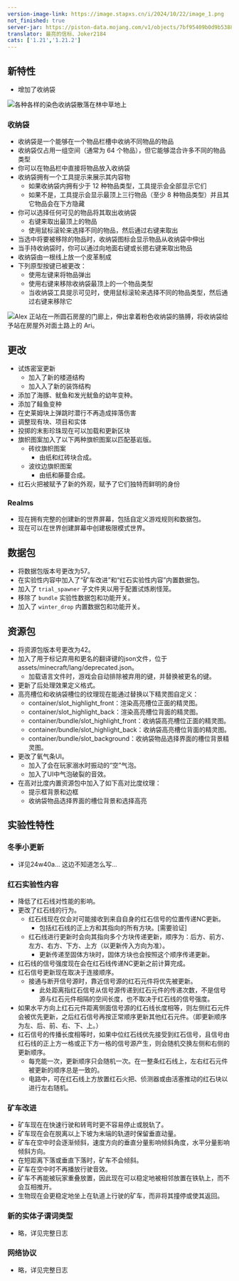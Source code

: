 ```yaml
---
version-image-link: https://image.stapxs.cn/i/2024/10/22/image_1.png
not_finished: true
server-jar: https://piston-data.mojang.com/v1/objects/7bf95409b0d9b5388bfea3704ec92012d273c14c/server.jar
translator: 最亮的信标、Joker2184
cats: ['1.21','1.21.2']
---
```

## 新特性
* 增加了收纳袋

![](https://image.stapxs.cn/i/2024/10/23/image.png "各种各样的染色收纳袋散落在林中草地上")

### 收纳袋
* 收纳袋是一个能够在一个物品栏槽中收纳不同物品的物品
* 收纳袋仅占用一组空间（通常为 64 个物品），但它能够混合许多不同的物品类型
* 你可以在物品栏中直接将物品放入收纳袋
* 收纳袋拥有一个工具提示来展示其内容物
    * 如果收纳袋内拥有少于 12 种物品类型，工具提示会全部显示它们
    * 如果不是，工具提示会显示最顶上三行物品（至少 8 种物品类型）并且其它物品会在下方隐藏
* 你可以选择任何可见的物品将其取出收纳袋
    * 右键来取出最顶上的物品
    * 使用鼠标滚轮来选择不同的物品，然后通过右键来取出
* 当选中将要被移除的物品时，收纳袋图标会显示物品从收纳袋中伸出
* 当手持收纳袋时，你可以通过向地面右键或长摁右键来取出物品
* 收纳袋由一根线上放一个皮革制成
* 下列原型按键已被更改：
    * 使用左键来将物品弹出
    * 使用右键来移除收纳袋最顶上的一个物品类型
    * 当收纳袋工具提示可见时，使用鼠标滚轮来选择不同的物品类型，然后通过右键来移除它

![](https://image.stapxs.cn/i/2024/10/23/image_1.png "Alex 正站在一所圆石房屋的门廊上，伸出拿着粉色收纳袋的胳膊，将收纳袋给予站在房屋外对面土路上的 Ari。")


<!--基于wiki Fix 需要补充内容-->

## 更改
* 试炼密室更新
  * 加入了新的楼道结构
  * 加入入了新的装饰结构
* 添加了海豚、鱿鱼和发光鱿鱼的幼年变种。
* 添加了鲑鱼变种
* 在史莱姆块上弹跳时潜行不再造成摔落伤害
* 调整现有块、项目和实体
* 投掷的末影珍珠现在可以加载和更新区块
* 旗帜图案加入了以下两种旗帜图案以匹配基岩版。
  * 砖纹旗帜图案
    * 由纸和红砖块合成。
  * 波纹边旗帜图案
    * 由纸和藤蔓合成。
* 红石火把被赋予了新的外观，赋予了它们独特而鲜明的身份

### Realms
* 现在拥有完整的创建新的世界屏幕，包括自定义游戏规则和数据包。
* 现在可以在世界创建屏幕中创建极限模式世界。

## 数据包
* 将数据包版本号更改为57。
* 在实验性内容中加入了“矿车改进”和“红石实验性内容”内置数据包。
* 加入了 `trial_spawner` 子文件夹以用于配置试炼刷怪笼。
* 移除了 `bundle` 实验性数据包和功能开关。
* 加入了 `winter_drop` 内置数据包和功能开关。

## 资源包
* 将资源包版本号更改为42。
* 加入了用于标记弃用和更名的翻译键的json文件，位于assets/minecraft/lang/deprecated.json。
  * 加载语言文件时，游戏会自动排除被弃用的键，并替换被更名的键。
* 更新了后处理效果定义格式。
* 高亮槽位和收纳袋槽位的纹理现在能通过替换以下精灵图自定义：
  * container/slot_highlight_front：渲染高亮槽位正面的精灵图。
  * container/slot_highlight_back：渲染高亮槽位背面的精灵图。
  * container/bundle/slot_highlight_front：收纳袋高亮槽位正面的精灵图。
  * container/bundle/slot_highlight_back：收纳袋高亮槽位背面的精灵图。
  * container/bundle/slot_background：收纳袋物品选择界面的槽位背景精灵图。
* 更改了氧气条UI。
  * 加入了会在玩家溺水时振动的“空”气泡。
  * 加入了UI中气泡破裂的音效。
* 在高对比度内置资源包中加入了如下高对比度纹理：
  * 提示框背景和边框
  * 收纳袋物品选择界面的槽位背景和选择高亮

## 实验性特性

### 冬季小更新

* 详见24w40a... 这边不知道怎么写...

### 红石实验性内容

* 降低了红石线对性能的影响。
* 更改了红石线的行为。
  * 红石线现在仅会对可能接收到来自自身的红石信号的位置传递NC更新。
    * 包括红石线的正上方和其指向的所有方块。[需要验证]
  * 红石线进行更新时会向其指向多个方块传递更新，顺序为：后方、前方、左方、右方、下方、上方（以更新传入方向为准）。
    * 更新传递至固体方块时，固体方块也会按照这个顺序传递更新。
* 红石线的信号强度现在会在红石线传递NC更新之前计算完成。
* 红石信号更新现在取决于连接顺序。
  * 接通与断开信号源时，靠近信号源的红石元件将优先被更新。
    * 此处距离指红石信号从信号源传递到红石元件的传递次数，不是信号源与红石元件相隔的空间长度，也不取决于红石线的信号强度。
* 如果水平方向上红石元件距离侧面信号源的红石线长度相等，则左侧红石元件会被优先更新，之后红石信号再按正常顺序更新其他红石元件。（即更新顺序为左、后、前、右、下、上。）
* 红石信号的传播长度相等时，如果中位红石线优先接受到红石信号，且信号由红石线的正上方一格或正下方一格的信号源产生，则会随机交换左侧和右侧的更新顺序。
  * 每充能一次，更新顺序只会随机一次。在一整条红石线上，左右红石元件被更新的顺序总是一致的。
  * 电路中，可在红石线上方放置红石火把、侦测器或由活塞推动的红石块以进行左右随机。

### 矿车改进

* 矿车现在在快速行驶和转弯时更不容易停止或脱轨了。
* 矿车现在会在脱离以上下坡为末端的轨道时保留垂直动量。
* 矿车在空中时会逐渐倾斜，速度方向的垂直分量影响倾斜角度，水平分量影响倾斜方向。
* 在短距离下落或垂直下落时，矿车不会倾斜。
* 矿车在空中时不再播放行驶音效。
* 矿车不再能被玩家重叠放置，因此现在可以稳定地被相邻放置在铁轨上，而不会互相推开。
* 生物现在会更稳定地坐上在轨道上行驶的矿车，而非将其撞停或使其返回。

### 新的实体子谓词类型
* 略，详见完整日志
### 网络协议
* 略，详见完整日志 
